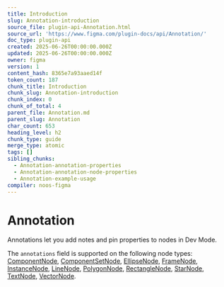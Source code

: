 ```yaml
---
title: Introduction
slug: Annotation-introduction
source_file: plugin-api-Annotation.html
source_url: 'https://www.figma.com/plugin-docs/api/Annotation/'
doc_type: plugin-api
created: 2025-06-26T00:00:00.000Z
updated: 2025-06-26T00:00:00.000Z
owner: figma
version: 1
content_hash: 8365e7a93aaed14f
token_count: 187
chunk_title: Introduction
chunk_slug: Annotation-introduction
chunk_index: 0
chunk_of_total: 4
parent_file: Annotation.md
parent_slug: Annotation
char_count: 653
heading_level: h2
chunk_type: guide
merge_type: atomic
tags: []
sibling_chunks:
  - Annotation-annotation-properties
  - Annotation-annotation-node-properties
  - Annotation-example-usage
compiler: noos-figma
---
```


# Annotation

Annotations let you add notes and pin properties to nodes in Dev Mode.

The `annotations` field is supported on the following node types: [ComponentNode](/plugin-docs/api/ComponentNode/), [ComponentSetNode](/plugin-docs/api/ComponentSetNode/), [EllipseNode](/plugin-docs/api/EllipseNode/), [FrameNode](/plugin-docs/api/FrameNode/), [InstanceNode](/plugin-docs/api/InstanceNode/), [LineNode](/plugin-docs/api/LineNode/), [PolygonNode](/plugin-docs/api/PolygonNode/), [RectangleNode](/plugin-docs/api/RectangleNode/), [StarNode](/plugin-docs/api/StarNode/), [TextNode](/plugin-docs/api/TextNode/), [VectorNode](/plugin-docs/api/VectorNode/).
